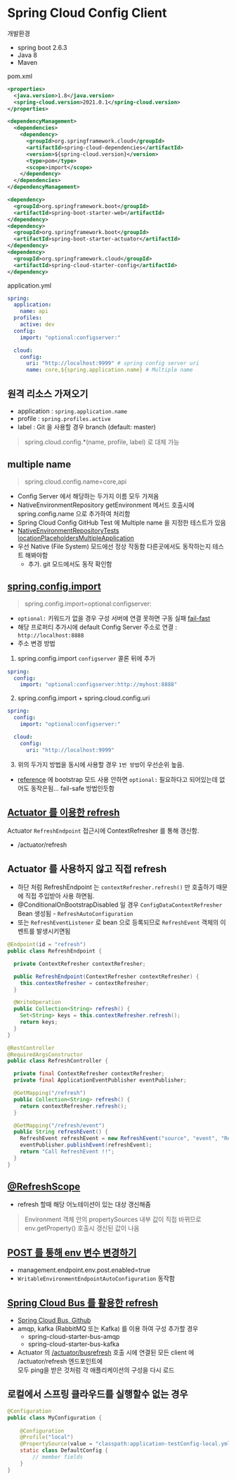 # Spring Cloud Config Client

개발환경
- spring boot 2.6.3
- Java 8
- Maven

pom.xml
```xml
<properties>
  <java.version>1.8</java.version>
  <spring-cloud.version>2021.0.1</spring-cloud.version>
</properties>

<dependencyManagement>
  <dependencies>
    <dependency>
      <groupId>org.springframework.cloud</groupId>
      <artifactId>spring-cloud-dependencies</artifactId>
      <version>${spring-cloud.version}</version>
      <type>pom</type>
      <scope>import</scope>
    </dependency>
  </dependencies>
</dependencyManagement>

<dependency>
  <groupId>org.springframework.boot</groupId>
  <artifactId>spring-boot-starter-web</artifactId>
</dependency>
<dependency>
  <groupId>org.springframework.boot</groupId>
  <artifactId>spring-boot-starter-actuator</artifactId>
</dependency>
<dependency>
  <groupId>org.springframework.cloud</groupId>
  <artifactId>spring-cloud-starter-config</artifactId>
</dependency>
```
application.yml
```yaml
spring:
  application:
    name: api
  profiles:
    active: dev
  config:
    import: "optional:configserver:"

  cloud:
    config:
      uri: "http://localhost:9999" # spring config server uri
      name: core,${spring.application.name} # Multiple name
```

## 원격 리소스 가져오기
- application : `spring.application.name`
- profile : `spring.profiles.active`
- label : Git 을 사용할 경우 branch (default: master)
> spring.cloud.config.*(name, profile, label) 로 대체 가능

## multiple name
> spring.cloud.config.name=core,api
- Config Server 에서 해당하는 두가지 이름 모두 가져옴
- NativeEnvironmentRepository getEnvironment 메서드 호출시에 spring.config.name 으로 추가하여 처리함
- Spring Cloud Config GitHub Test 에 Multiple name 을 지정한 테스트가 있음
- [NativeEnvironmentRepositoryTests locationPlaceholdersMultipleApplication](https://github.com/spring-cloud/spring-cloud-config/blob/04e1d22b13/spring-cloud-config-server/src/test/java/org/springframework/cloud/config/server/environment/NativeEnvironmentRepositoryTests.java)
- 우선 Native (File System) 모드에선 정상 작동함 다른곳에서도 동작하는지 테스트 해봐야함
  - 추가. git 모드에서도 동작 확인함


## [spring.config.import](https://docs.spring.io/spring-cloud-config/docs/current/reference/html/#config-data-import)
> spring.config.import=optional:configserver:
- `optional:` 키워드가 없을 경우 구성 서버에 연결 못하면 구동 실패 [fail-fast](https://docs.spring.io/spring-cloud-config/docs/current/reference/html/#config-client-fail-fast)
- 해당 프로퍼티 추가시에 default Config Server 주소로 연결 : `http://localhost:8888`
- 주소 변경 방법
1. spring.config.import `configserver` 콜론 뒤에 추가
```yaml
spring:
  config:
    import: "optional:configserver:http://myhost:8888"
```
2. spring.config.import + spring.cloud.config.uri
```yaml
spring:
  config:
    import: "optional:configserver:"

  cloud:
    config:
      uri: "http://localhost:9999"
```
3. 위의 두가지 방법을 동시에 사용할 경우 `1번 방법`이 우선순위 높음.
- [reference](https://docs.spring.io/spring-cloud-config/docs/current/reference/html/#discovery-first-bootstrap) 에 bootstrap 모드 사용 안하면 `optional:` 필요하다고 되어있는데 없어도 동작은됨... fail-safe 방법인듯함
  
## [Actuator 를 이용한 refresh](https://docs.spring.io/spring-cloud-commons/docs/current/reference/html/#endpoints)
Actuator `RefreshEndpoint` 접근시에 ContextRefresher 를 통해 갱신함.
- /actuator/refresh

## Actuator 를 사용하지 않고 직접 refresh
- 하단 처럼 RefreshEndpoint 는 `contextRefresher.refresh()` 만 호출하기 때문에 직접 주입받아 사용 하면됨.
- @ConditionalOnBootstrapDisabled 일 경우 `ConfigDataContextRefresher` Bean 생성됨 - `RefreshAutoConfiguration`
- 또는 `RefreshEventListener` 로 bean 으로 등록되므로 `RefreshEvent` 객체의 이벤트를 발생시키면됨
```java
@Endpoint(id = "refresh")
public class RefreshEndpoint {

  private ContextRefresher contextRefresher;

  public RefreshEndpoint(ContextRefresher contextRefresher) {
    this.contextRefresher = contextRefresher;
  }

  @WriteOperation
  public Collection<String> refresh() {
    Set<String> keys = this.contextRefresher.refresh();
    return keys;
  }
}
```
```java
@RestController
@RequiredArgsConstructor
public class RefreshController {

  private final ContextRefresher contextRefresher;
  private final ApplicationEventPublisher eventPublisher;

  @GetMapping("/refresh")
  public Collection<String> refresh() {
    return contextRefresher.refresh();
  }

  @GetMapping("/refresh/event")
  public String refreshEvent() {
    RefreshEvent refreshEvent = new RefreshEvent("source", "event", "RefreshEvent 발생!!");
    eventPublisher.publishEvent(refreshEvent);
    return "Call RefreshEvent !!";
  }
}
```

## [@RefreshScope](https://docs.spring.io/spring-cloud-commons/docs/current/reference/html/#refresh-scope)
- refresh 할때 해당 어노테이션이 있는 대상 갱신해줌
> Environment 객체 안의 propertySources 내부 값이 직접 바뀌므로 env.getProperty() 호출시 갱신된 값이 나옴

## [POST 를 통해 env 변수 변경하기](https://docs.spring.io/spring-cloud-commons/docs/current/reference/html/#endpoints)
- management.endpoint.env.post.enabled=true
- `WritableEnvironmentEndpointAutoConfiguration` 동작함

## [Spring Cloud Bus 를 활용한 refresh](https://docs.spring.io/spring-cloud-bus/docs/current/reference/html/)
- [Spring Cloud Bus, Github](https://github.com/spring-cloud/spring-cloud-bus)
- amqp, kafka (RabbitMQ 또는 Kafka) 를 이용 하여 구성 추가할 경우
  - spring-cloud-starter-bus-amqp
  - spring-cloud-starter-bus-kafka
- Actuator 의 [/actuator/busrefresh](https://github.com/spring-cloud/spring-cloud-bus/blob/main/spring-cloud-bus/src/main/java/org/springframework/cloud/bus/endpoint/RefreshBusEndpoint.java) 호출 시에 연결된 모든 client 에 /actuator/refresh 엔드포인트에  
  모두 ping을 받은 것처럼 각 애플리케이션의 구성을 다시 로드

## 로컬에서 스프링 클라우드를 실행할수 없는 경우
```java
@Configuration
public class MyConfiguration {
    
    @Configuration
    @Profile("local")
    @PropertySource(value = "classpath:application-testConfig-local.yml")
    static class DefaultConfig {
        // member fields
    }
}
```
